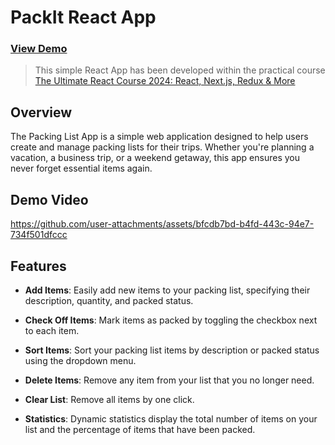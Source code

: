 # PackIt React App

### <a href="https://yuliiavoinarovska.github.io/packit/" target="_blank">View Demo</a>

> This simple React App has been developed within the practical
> course <a href="https://www.udemy.com/course/the-ultimate-react-course/" target="_blank">The Ultimate React Course 2024: React, Next.js, Redux & More </a>

## Overview

The Packing List App is a simple web application designed to help users create and manage packing lists for their trips. Whether you're planning a vacation, a business trip, or a weekend getaway, this app ensures you never forget essential items again.

## Demo Video

https://github.com/user-attachments/assets/bfcdb7bd-b4fd-443c-94e7-734f501dfccc

## Features

- **Add Items**: Easily add new items to your packing list, specifying their description, quantity, and packed status.

- **Check Off Items**: Mark items as packed by toggling the checkbox next to each item.

- **Sort Items**: Sort your packing list items by description or packed status using the dropdown menu.

- **Delete Items**: Remove any item from your list that you no longer need.

- **Clear List**: Remove all items by one click.

- **Statistics**: Dynamic statistics display the total number of items on your list and the percentage of items that have been packed.
